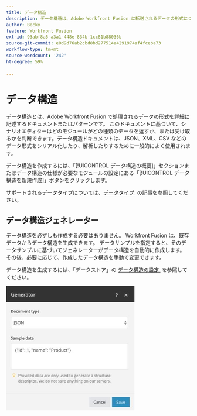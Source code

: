 ```yaml
---
title: データ構造
description: データ構造は、Adobe Workfront Fusion に転送されるデータの形式について詳しく説明したドキュメントです。このドキュメントに基づいて、シナリオエディターはどのモジュールがどの種類のデータを返すか、または受け取るかを判断できます。データ構造ドキュメントは、JSON、XML、CSV などのデータ形式をシリアル化したり、解析したりするために一般的によく使用されます。
author: Becky
feature: Workfront Fusion
exl-id: 93abf8a5-a3a1-448e-834b-1cc81b88036b
source-git-commit: e0d9d76ab2cbd8bd277514a4291974af4fceba73
workflow-type: tm+mt
source-wordcount: '242'
ht-degree: 59%

---
```


# データ構造

データ構造とは、Adobe Workfront Fusion で処理されるデータの形式を詳細に記述するドキュメントまたはパターンです。 このドキュメントに基づいて、シナリオエディターはどのモジュールがどの種類のデータを返すか、または受け取るかを判断できます。データ構造ドキュメントは、JSON、XML、CSV などのデータ形式をシリアル化したり、解析したりするために一般的によく使用されます。

データ構造を作成するには、「[!UICONTROL データ構造の概要]」セクションまたはデータ構造の仕様が必要なモジュールの設定にある「[!UICONTROL データ構造を新規作成]」ボタンをクリックします。

サポートされるデータタイプについては、[&#x200B; データタイプ &#x200B;](/help/workfront-fusion/references/mapping-panel/data-types/item-data-types.md) の記事を参照してください。


## データ構造ジェネレーター

データ構造を必ずしも作成する必要はありません。 Workfront Fusion は、既存データからデータ構造を生成できます。 データサンプルを指定すると、そのデータサンプルに基づいてジェネレーターがデータ構造を自動的に作成します。 その後、必要に応じて、作成したデータ構造を手動で変更できます。

データ構造を生成するには、「データストア」の [&#x200B; データ構造の設定 &#x200B;](/help/workfront-fusion/create-scenarios/map-data/data-stores.md#set-up-the-data-structure) を参照してください。

![&#x200B; データ構造ジェネレーター &#x200B;](assets/data-structure-generator-350x341.jpg)
